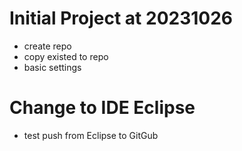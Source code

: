 
# Initial Project at 20231026
* create repo
* copy existed to repo
* basic settings

# Change to IDE Eclipse
* test push from Eclipse to GitGub